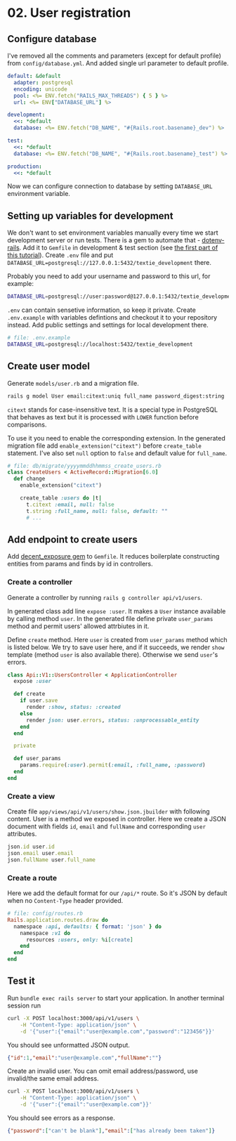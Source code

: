 # 02. User registration

## Configure database

I've removed all the comments and parameters (except for default profile) from `config/database.yml`.
And added single url parameter to default profile.

```yaml
default: &default
  adapter: postgresql
  encoding: unicode
  pool: <%= ENV.fetch("RAILS_MAX_THREADS") { 5 } %>
  url: <%= ENV["DATABASE_URL"] %>

development:
  <<: *default
  database: <%= ENV.fetch("DB_NAME", "#{Rails.root.basename}_dev") %>

test:
  <<: *default
  database: <%= ENV.fetch("DB_NAME", "#{Rails.root.basename}_test") %>

production:
  <<: *default
```

Now we can configure connection to database by setting `DATABASE_URL` environment variable.

## Setting up variables for development

We don't want to set environment variables manually every time we start development server or run tests.
There is a gem to automate that - [dotenv-rails](https://github.com/bkeepers/dotenv).
Add it to `Gemfile` in development & test section
(see [the first part of this tutorial](/01-how-to-create-rails-api-application.md#configure-basic-gems)).
Create `.env` file and put `DATABASE_URL=postgresql://127.0.0.1:5432/textie_development` there.

Probably you need to add your username and password to this url, for example:
```bash
DATABASE_URL=postgresql://user:password@127.0.0.1:5432/textie_development
```

`.env` can contain sensetive information, so keep it private.
Create `.env.example` with variables defintions and checkout it to your repository instead.
Add public settings and settings for local development there. 
```bash
# file: .env.example
DATABASE_URL=postgresql://localhost:5432/textie_development
```

## Create user model

Generate `models/user.rb` and a migration file.
```bash
rails g model User email:citext:uniq full_name password_digest:string
```

`citext` stands for case-insensitive text.
It is a special type in PostgreSQL that behaves as text
but it is processed with `LOWER` function before comparisons.

To use it you need to enable the corresponding extension.
In the generated migration file add `enable_extension("citext")` before `create_table` statement.
I've also set `null` option to `false` and default value for `full_name`.

```ruby
# file: db/migrate/yyyymmddhhmmss_create_users.rb
class CreateUsers < ActiveRecord::Migration[6.0]
  def change
    enable_extension("citext")

    create_table :users do |t|
      t.citext :email, null: false
      t.string :full_name, null: false, default: ""
      # ...
```

## Add endpoint to create users

Add [decent_exposure gem](https://github.com/hashrocket/decent_exposure) to `Gemfile`.
It reduces boilerplate constructing entities from params and finds by id in controllers.

### Create a controller

Generate a controller by running `rails g controller api/v1/users`.

In generated class add line `expose :user`. It makes a `User` instance available by calling method `user`.
In the generated file define private `user_params` method and permit users' allowed attrbiutes in it.

Define `create` method. Here `user` is created from `user_params` method which is listed below.
We try to save user here, and if it succeeds, we render `show` template (method `user` is also available there).
Otherwise we send `user`'s errors.

```ruby
class Api::V1::UsersController < ApplicationController
  expose :user

  def create
    if user.save
      render :show, status: :created
    else
      render json: user.errors, status: :unprocessable_entity
    end
  end

  private

  def user_params
    params.require(:user).permit(:email, :full_name, :password)
  end
end
```

### Create a view

Create file `app/views/api/v1/users/show.json.jbuilder` with following content.
User is a method we exposed in controller.
Here we create a JSON document with fields `id`, `email` and `fullName` and corresponding `user` attributes.
```ruby
json.id user.id
json.email user.email
json.fullName user.full_name
```

### Create a route

Here we add the default format for our `/api/*` route.
So it's JSON by default when no `Content-Type` header provided.

```ruby
# file: config/routes.rb
Rails.application.routes.draw do
  namespace :api, defaults: { format: 'json' } do
    namespace :v1 do
      resources :users, only: %i[create]
    end
  end
end
```

## Test it

Run `bundle exec rails server` to start your application.
In another terminal session run
```bash
curl -X POST localhost:3000/api/v1/users \
    -H "Content-Type: application/json" \
    -d '{"user":{"email":"user@example.com","password":"123456"}}'
```

You should see unformatted JSON output.
```json
{"id":1,"email":"user@example.com","fullName":""}
```

Create an invalid user. You can omit email address/password, use invalid/the same email address.
```bash
curl -X POST localhost:3000/api/v1/users \
    -H "Content-Type: application/json" \
    -d '{"user":{"email":"user@example.com"}}'
```

You should see errors as a response.
```json
{"password":["can't be blank"],"email":["has already been taken"]}
```
